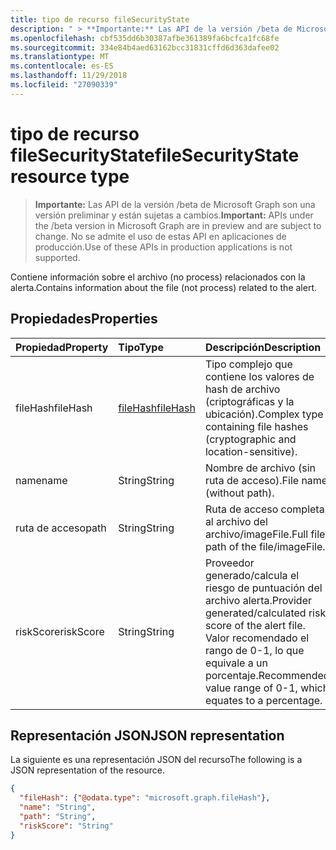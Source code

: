```yaml
---
title: tipo de recurso fileSecurityState
description: " > **Importante:** Las API de la versión /beta de Microsoft Graph son una versión preliminar y están sujetas a cambios. No se admite el uso de estas API en aplicaciones de producción."
ms.openlocfilehash: cbf535dd6b30387afbe361389fa6bcfca1fc68fe
ms.sourcegitcommit: 334e84b4aed63162bcc31831cffd6d363dafee02
ms.translationtype: MT
ms.contentlocale: es-ES
ms.lasthandoff: 11/29/2018
ms.locfileid: "27090339"
---
```

# <a name="filesecuritystate-resource-type"></a><span data-ttu-id="119a4-104">tipo de recurso fileSecurityState</span><span class="sxs-lookup"><span data-stu-id="119a4-104">fileSecurityState resource type</span></span>

 > <span data-ttu-id="119a4-105">**Importante:** Las API de la versión /beta de Microsoft Graph son una versión preliminar y están sujetas a cambios.</span><span class="sxs-lookup"><span data-stu-id="119a4-105">**Important:** APIs under the /beta version in Microsoft Graph are in preview and are subject to change.</span></span> <span data-ttu-id="119a4-106">No se admite el uso de estas API en aplicaciones de producción.</span><span class="sxs-lookup"><span data-stu-id="119a4-106">Use of these APIs in production applications is not supported.</span></span>

<span data-ttu-id="119a4-107">Contiene información sobre el archivo (no process) relacionados con la alerta.</span><span class="sxs-lookup"><span data-stu-id="119a4-107">Contains information about the file (not process) related to the alert.</span></span>

## <a name="properties"></a><span data-ttu-id="119a4-108">Propiedades</span><span class="sxs-lookup"><span data-stu-id="119a4-108">Properties</span></span>

| <span data-ttu-id="119a4-109">Propiedad</span><span class="sxs-lookup"><span data-stu-id="119a4-109">Property</span></span>   | <span data-ttu-id="119a4-110">Tipo</span><span class="sxs-lookup"><span data-stu-id="119a4-110">Type</span></span>|<span data-ttu-id="119a4-111">Descripción</span><span class="sxs-lookup"><span data-stu-id="119a4-111">Description</span></span>|
|:---------------|:--------|:----------|
|<span data-ttu-id="119a4-112">fileHash</span><span class="sxs-lookup"><span data-stu-id="119a4-112">fileHash</span></span>|[<span data-ttu-id="119a4-113">fileHash</span><span class="sxs-lookup"><span data-stu-id="119a4-113">fileHash</span></span>](filehash.md)|<span data-ttu-id="119a4-114">Tipo complejo que contiene los valores de hash de archivo (criptográficas y la ubicación).</span><span class="sxs-lookup"><span data-stu-id="119a4-114">Complex type containing file hashes (cryptographic and location-sensitive).</span></span>|
|<span data-ttu-id="119a4-115">name</span><span class="sxs-lookup"><span data-stu-id="119a4-115">name</span></span>|<span data-ttu-id="119a4-116">String</span><span class="sxs-lookup"><span data-stu-id="119a4-116">String</span></span>|<span data-ttu-id="119a4-117">Nombre de archivo (sin ruta de acceso).</span><span class="sxs-lookup"><span data-stu-id="119a4-117">File name (without path).</span></span>|
|<span data-ttu-id="119a4-118">ruta de acceso</span><span class="sxs-lookup"><span data-stu-id="119a4-118">path</span></span>|<span data-ttu-id="119a4-119">String</span><span class="sxs-lookup"><span data-stu-id="119a4-119">String</span></span>|<span data-ttu-id="119a4-120">Ruta de acceso completa al archivo del archivo/imageFile.</span><span class="sxs-lookup"><span data-stu-id="119a4-120">Full file path of the file/imageFile.</span></span>|
|<span data-ttu-id="119a4-121">riskScore</span><span class="sxs-lookup"><span data-stu-id="119a4-121">riskScore</span></span>|<span data-ttu-id="119a4-122">String</span><span class="sxs-lookup"><span data-stu-id="119a4-122">String</span></span>|<span data-ttu-id="119a4-123">Proveedor generado/calcula el riesgo de puntuación del archivo alerta.</span><span class="sxs-lookup"><span data-stu-id="119a4-123">Provider generated/calculated risk score of the alert file.</span></span> <span data-ttu-id="119a4-124">Valor recomendado el rango de 0-1, lo que equivale a un porcentaje.</span><span class="sxs-lookup"><span data-stu-id="119a4-124">Recommended value range of 0-1, which equates to a percentage.</span></span>|

## <a name="json-representation"></a><span data-ttu-id="119a4-125">Representación JSON</span><span class="sxs-lookup"><span data-stu-id="119a4-125">JSON representation</span></span>

<span data-ttu-id="119a4-126">La siguiente es una representación JSON del recurso</span><span class="sxs-lookup"><span data-stu-id="119a4-126">The following is a JSON representation of the resource.</span></span>

<!-- {
  "blockType": "resource",
  "optionalProperties": [

  ],
  "@odata.type": "microsoft.graph.fileSecurityState"
}-->

```json
{
  "fileHash": {"@odata.type": "microsoft.graph.fileHash"},
  "name": "String",
  "path": "String",
  "riskScore": "String"
}

```

<!-- uuid: 8fcb5dbc-d5aa-4681-8e31-b001d5168d79
2015-10-25 14:57:30 UTC -->
<!-- {
  "type": "#page.annotation",
  "description": "fileSecurityState resource",
  "keywords": "",
  "section": "documentation",
  "tocPath": ""
}-->